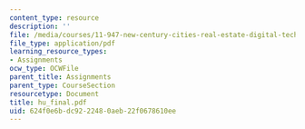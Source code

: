 ```yaml
---
content_type: resource
description: ''
file: /media/courses/11-947-new-century-cities-real-estate-digital-technology-and-design-fall-2004/624f0e6bdc9222480aeb22f0678610ee_hu_final.pdf
file_type: application/pdf
learning_resource_types:
- Assignments
ocw_type: OCWFile
parent_title: Assignments
parent_type: CourseSection
resourcetype: Document
title: hu_final.pdf
uid: 624f0e6b-dc92-2248-0aeb-22f0678610ee
---
```

